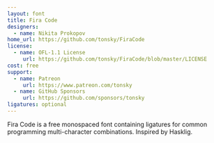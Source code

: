 ```yaml
---
layout: font
title: Fira Code
designers:
  - name: Nikita Prokopov
home_url: https://github.com/tonsky/FiraCode
license: 
  - name: OFL-1.1 License
     url: https://github.com/tonsky/FiraCode/blob/master/LICENSE
cost: free
support: 
  - name: Patreon
     url: https://www.patreon.com/tonsky
  - name: GitHub Sponsors
     url: https://github.com/sponsors/tonsky
ligatures: optional
---
```


Fira Code is a free monospaced font containing ligatures for common programming multi-character combinations. Inspired by Hasklig.
